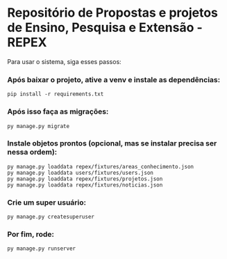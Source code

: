 # Repositório de Propostas e projetos de Ensino, Pesquisa e Extensão - REPEX
Para usar o sistema, siga esses passos:

### Após baixar o projeto, ative a venv e instale as dependências:

    pip install -r requirements.txt

### Após isso faça as migrações:
    py manage.py migrate

### Instale objetos prontos (opcional, mas se instalar precisa ser nessa ordem):

    py manage.py loaddata repex/fixtures/areas_conhecimento.json
    py manage.py loaddata users/fixtures/users.json
    py manage.py loaddata repex/fixtures/projetos.json
    py manage.py loaddata repex/fixtures/noticias.json

### Crie um super usuário:

    py manage.py createsuperuser

### Por fim, rode:

    py manage.py runserver